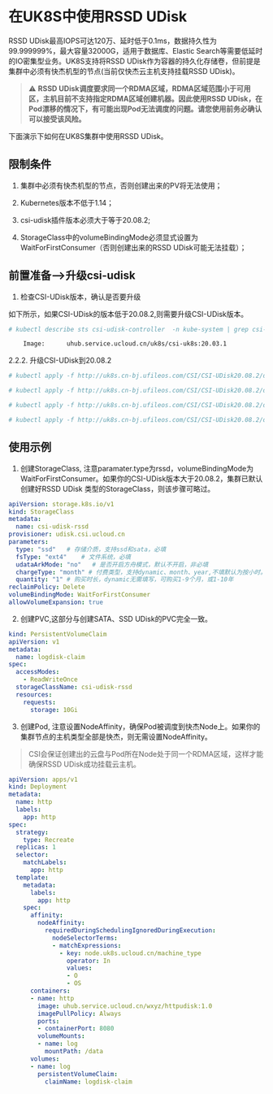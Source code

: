 # 在UK8S中使用RSSD UDisk

RSSD UDisk最高IOPS可达120万、延时低于0.1ms，数据持久性为99.999999%，最大容量32000G，适用于数据库、Elastic
Search等需要低延时的IO密集型业务。UK8S支持将RSSD UDisk作为容器的持久化存储卷，但前提是集群中必须有快杰机型的节点(当前仅快杰云主机支持挂载RSSD UDisk)。

> ⚠️  **RSSD UDisk调度要求同一个RDMA区域，RDMA区域范围小于可用区，主机目前不支持指定RDMA区域创建机器。因此使用RSSD UDisk，在Pod漂移的情况下，有可能出现Pod无法调度的问题。请您使用前务必确认可以接受该风险。**

下面演示下如何在UK8S集群中使用RSSD UDisk。

## 限制条件

1. 集群中必须有快杰机型的节点，否则创建出来的PV将无法使用；

2. Kubernetes版本不低于1.14；

3. csi-udisk插件版本必须大于等于20.08.2;

4. StorageClass中的volumeBindingMode必须显式设置为WaitForFirstConsumer（否则创建出来的RSSD UDisk可能无法挂载）；

## 前置准备-->升级csi-udisk

1. 检查CSI-UDisk版本，确认是否要升级

如下所示，如果CSI-UDisk的版本低于20.08.2,则需要升级CSI-UDisk版本。

```bash
# kubectl describe sts csi-udisk-controller  -n kube-system | grep csi-uk8s

    Image:      uhub.service.ucloud.cn/uk8s/csi-uk8s:20.03.1
```

2.2.2. 升级CSI-UDisk到20.08.2

```bash
# kubectl apply -f http://uk8s.cn-bj.ufileos.com/CSI/CSI-UDisk20.08.2/deploy_udisk_csi-controller.yml

# kubectl apply -f http://uk8s.cn-bj.ufileos.com/CSI/CSI-UDisk20.08.2/deploy_udisk_csi-node.yml

# kubectl apply -f http://uk8s.cn-bj.ufileos.com/CSI/CSI-UDisk20.08.2/deploy_udisk_rbac-controller.yml

# kubectl apply -f http://uk8s.cn-bj.ufileos.com/CSI/CSI-UDisk20.08.2/deploy_udisk_rbac-node.yml
```

## 使用示例

1. 创建StorageClass,
   注意paramater.type为rssd，volumeBindingMode为WaitForFirstConsumer。如果你的CSI-UDisk版本大于20.08.2，集群已默认创建好RSSD
   UDisk 类型的StorageClass，则该步骤可略过。

```yaml
apiVersion: storage.k8s.io/v1
kind: StorageClass
metadata:
  name: csi-udisk-rssd
provisioner: udisk.csi.ucloud.cn
parameters:
  type: "ssd"   # 存储介质，支持ssd和sata，必填
  fsType: "ext4"    # 文件系统，必填
  udataArkMode: "no"   # 是否开启方舟模式，默认不开启，非必填
  chargeType: "month" # 付费类型，支持dynamic、month、year,不填默认为按小时。
  quantity: "1" # 购买时长，dynamic无需填写，可购买1-9个月，或1-10年
reclaimPolicy: Delete 
volumeBindingMode: WaitForFirstConsumer
allowVolumeExpansion: true
```

2. 创建PVC,这部分与创建SATA、SSD UDisk的PVC完全一致。

```yaml
kind: PersistentVolumeClaim
apiVersion: v1
metadata:
  name: logdisk-claim
spec:
  accessModes:
    - ReadWriteOnce
  storageClassName: csi-udisk-rssd
  resources:
    requests:
      storage: 10Gi
```

3. 创建Pod, 注意设置NodeAffinity，确保Pod被调度到快杰Node上。如果你的集群节点的主机类型全部是快杰，则无需设置NodeAffinity。

> CSI会保证创建出的云盘与Pod所在Node处于同一个RDMA区域，这样才能确保RSSD UDisk成功挂载云主机。

```yaml
apiVersion: apps/v1
kind: Deployment
metadata:
  name: http
  labels:
    app: http
spec:
  strategy:
    type: Recreate
  replicas: 1
  selector:
    matchLabels:
      app: http
  template:
    metadata:
      labels:
        app: http
    spec:
      affinity:
        nodeAffinity:
          requiredDuringSchedulingIgnoredDuringExecution:
            nodeSelectorTerms:
            - matchExpressions:
              - key: node.uk8s.ucloud.cn/machine_type 
                operator: In
                values:
                - O
                - OS
      containers:
      - name: http
        image: uhub.service.ucloud.cn/wxyz/httpudisk:1.0
        imagePullPolicy: Always
        ports:
        - containerPort: 8080
        volumeMounts:
        - name: log
          mountPath: /data
      volumes:
      - name: log
        persistentVolumeClaim:
          claimName: logdisk-claim
```
